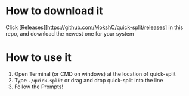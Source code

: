 # How to download it
Click [Releases][https://github.com/MokshC/quick-split/releases] in this repo, and download the newest one for your system

# How to use it
1. Open Terminal (or CMD on windows) at the location of quick-split
2. Type `./quick-split` or drag and drop quick-split into the line
3. Follow the Prompts!
